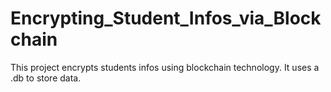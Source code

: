 # Encrypting_Student_Infos_via_Blockchain

This project encrypts students infos using blockchain technology. It uses a .db to store data.
